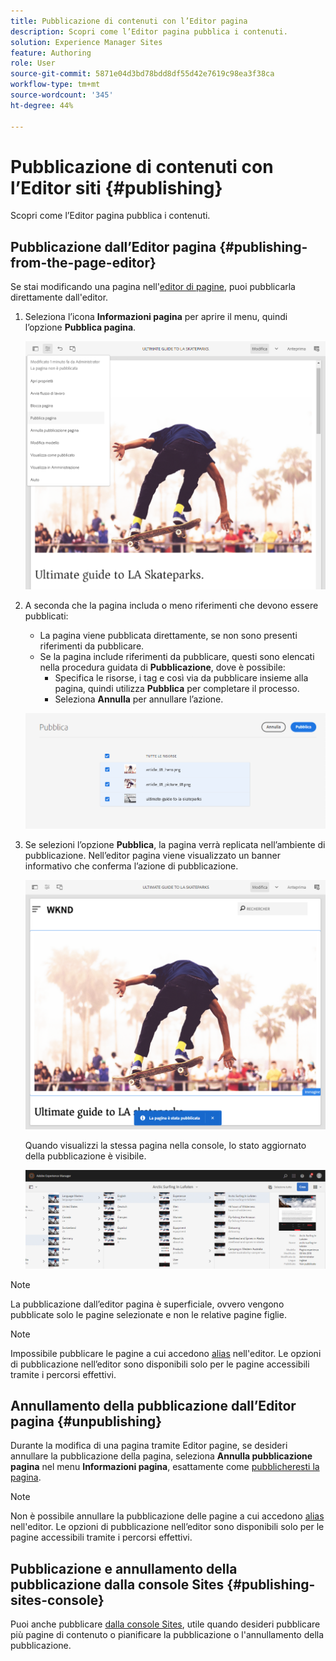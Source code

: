 ```yaml
---
title: Pubblicazione di contenuti con l’Editor pagina
description: Scopri come l’Editor pagina pubblica i contenuti.
solution: Experience Manager Sites
feature: Authoring
role: User
source-git-commit: 5871e04d3bd78bdd8df55d42e7619c98ea3f38ca
workflow-type: tm+mt
source-wordcount: '345'
ht-degree: 44%

---
```



# Pubblicazione di contenuti con l’Editor siti {#publishing}

Scopri come l’Editor pagina pubblica i contenuti.

## Pubblicazione dall’Editor pagina {#publishing-from-the-page-editor}

Se stai modificando una pagina nell&#39;[editor di pagine](/help/sites-cloud/authoring/page-editor/introduction.md), puoi pubblicarla direttamente dall&#39;editor.

1. Seleziona l’icona **Informazioni pagina** per aprire il menu, quindi l’opzione **Pubblica pagina**.

   ![Pubblicazione di una pagina tramite le opzioni di pagina](/help/sites-cloud/authoring/assets/publishing-page-options.png)

1. A seconda che la pagina includa o meno riferimenti che devono essere pubblicati:

   * La pagina viene pubblicata direttamente, se non sono presenti riferimenti da pubblicare.
   * Se la pagina include riferimenti da pubblicare, questi sono elencati nella procedura guidata di **Pubblicazione**, dove è possibile:
      * Specifica le risorse, i tag e così via da pubblicare insieme alla pagina, quindi utilizza **Pubblica** per completare il processo.
      * Seleziona **Annulla** per annullare l’azione.

   ![Pubblicazione di riferimenti alla pagina](/help/sites-cloud/authoring/assets/publishing-references.png)

1. Se selezioni l’opzione **Pubblica**, la pagina verrà replicata nell’ambiente di pubblicazione. Nell’editor pagina viene visualizzato un banner informativo che conferma l’azione di pubblicazione.

   ![Banner informazioni stato di pubblicazione](/help/sites-cloud/authoring/assets/publishing-info.png)

   Quando visualizzi la stessa pagina nella console, lo stato aggiornato della pubblicazione è visibile.

   ![Stato di pubblicazione della pagina nella vista a colonne della console Sites](/help/sites-cloud/authoring/assets/publishing-status-console-column.png)

>[!NOTE]
>
>La pubblicazione dall’editor pagina è superficiale, ovvero vengono pubblicate solo le pagine selezionate e non le relative pagine figlie.

>[!NOTE]
>
>Impossibile pubblicare le pagine a cui accedono [alias](/help/sites-cloud/authoring/sites-console/page-properties.md#advanced) nell&#39;editor. Le opzioni di pubblicazione nell’editor sono disponibili solo per le pagine accessibili tramite i percorsi effettivi.

## Annullamento della pubblicazione dall’Editor pagina {#unpublishing}

Durante la modifica di una pagina tramite Editor pagine, se desideri annullare la pubblicazione della pagina, seleziona **Annulla pubblicazione pagina** nel menu **Informazioni pagina**, esattamente come [pubblicheresti la pagina](#publishing-from-the-editor).

>[!NOTE]
>
>Non è possibile annullare la pubblicazione delle pagine a cui accedono [alias](/help/sites-cloud/authoring/sites-console/page-properties.md#advanced) nell&#39;editor. Le opzioni di pubblicazione nell’editor sono disponibili solo per le pagine accessibili tramite i percorsi effettivi.

## Pubblicazione e annullamento della pubblicazione dalla console Sites {#publishing-sites-console}

Puoi anche pubblicare [dalla console Sites](/help/sites-cloud/authoring/sites-console/publishing-pages.md), utile quando desideri pubblicare più pagine di contenuto o pianificare la pubblicazione o l&#39;annullamento della pubblicazione.
